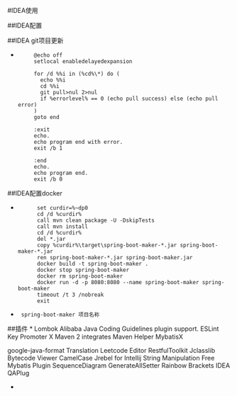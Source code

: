 #IDEA使用

##IDEA配置


##IDEA  git项目更新
*          @echo off
           setlocal enabledelayedexpansion
           
           for /d %%i in (%cd%\*) do (
             echo %%i
             cd %%i
             git pull>nul 2>nul
             if %errorlevel% == 0 (echo pull success) else (echo pull error)
           )
           goto end
           
           :exit
           echo.
           echo program end with error.
           exit /b 1
           
           :end
           echo.
           echo program end.
           exit /b 0

##IDEA配置docker
*           set curdir=%~dp0
            cd /d %curdir%
            call mvn clean package -U -DskipTests
            call mvn install
            cd /d %curdir%
            del *.jar
            copy %curdir%\target\spring-boot-maker-*.jar spring-boot-maker-*.jar
            ren spring-boot-maker-*.jar spring-boot-maker.jar
            docker build -t spring-boot-maker .
            docker stop spring-boot-maker
            docker rm spring-boot-maker
            docker run -d -p 8080:8080 --name spring-boot-maker spring-boot-maker
            timeout /t 3 /nobreak
            exit
*      spring-boot-maker 项目名称


##插件
*
Lombok
Alibaba Java Coding Guidelines plugin support.
ESLint
Key Promoter X
Maven 2 integrates
Maven Helper
MybatisX

google-java-format
Translation
Leetcode Editor
RestfulToolkit
Jclasslib Bytecode Viewer
CamelCase
Jrebel for Intellij
String Manipulation
Free Mybatis Plugin
SequenceDiagram
GenerateAllSetter
Rainbow Brackets
IDEA QAPlug


*
